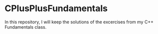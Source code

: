 # CPlusPlusFundamentals
In this repository, I will keep the solutions of the excercises from my C++ Fundamentals class.
